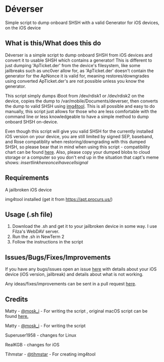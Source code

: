 # Déverser
Simple script to dump onboard SHSH with a valid Generator for iOS devices, on the iOS device

## What is this/What does this do

Déverser is a simple script to dump onboard SHSH from iOS devices and convert it to usable SHSH which contains a generator! This is different to just dumping 'ApTicket.der' from the device's filesystem, like some jailbreaks such as unc0ver allow for, as 'ApTicket.der' doesn't contain the generator for the ApNonce it is valid for, meaning restores/downgrades using converted ApTicket.der's are not possible unless you know the generator.

This script simply dumps iBoot from /dev/rdisk1 or /dev/rdisk2 on the device, copies the dump to /var/mobile/Documents/deverser, then converts the dump to valid SHSH using [img4tool](https://github.com/tihmstar/img4tool). This is all possible and easy to do manually, this script just allows for those who are less comfortable with the command line or less knowledgeable to have a simple method to dump onboard SHSH on-device.

Even though this script will give you valid SHSH for the currently installed iOS version on your device, you are still limited by signed SEP, baseband, and Rose compatiblity when restoring/downgrading with this dumped SHSH, so please bear that in mind when using this script - compatibility chart can be found [here](https://docs.google.com/spreadsheets/d/1Mb1UNm6g3yvdQD67M413GYSaJ4uoNhLgpkc7YKi3LBs/edit#gid=0). Also, please copy your dumped blobs to cloud storage or a computer so you don't end up in the situation that capt's meme shows: *insertlinkhereonceihavecellsignal*

## Requirements

A jailbroken iOS device

img4tool installed (get it from https://apt.procurs.us/)

## Usage (.sh file)

1. Download the .sh and get it to your jailbroken device in some way. I use Filza's WebDAV server.
2. Run the .sh in NewTerm 2
3. Follow the instructions in the script

## Issues/Bugs/Fixes/Improvements

If you have any bugs/issues open an issue [here](https://github.com/RealKGB/deverser/issues) with details about your iOS device (iOS version, jailbreak) and details about what is not working.

Any ideas/fixes/improvements can be sent in a pull request [here](https://github.com/RealKGB/deverser/pulls).

## Credits

Matty - [@mosk_i](https://twitter.com/moski_dev) - For writing the script
, original macOS script can be found [here.](https://github.com/MatthewPierson/deverser/)

Matty - [@mosk_i](https://twitter.com/moski_dev) - For writing the script

Superuser1958 - changes for Linux

RealKGB - changes for iOS

Tihmstar - [@tihmstar](https://twitter.com/tihmstar) - For creating img4tool
